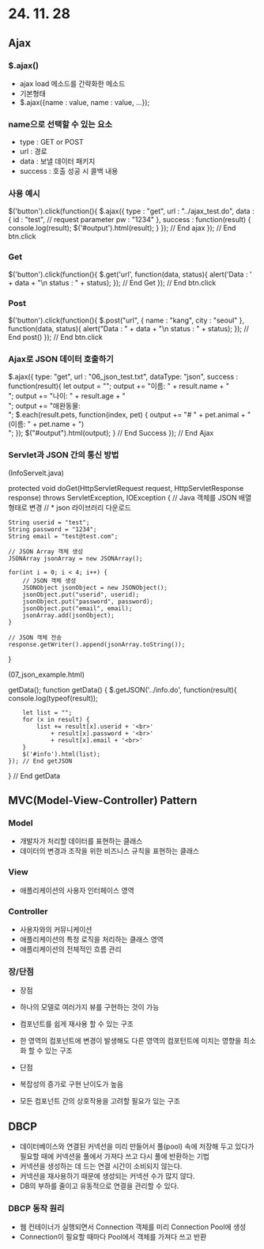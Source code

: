# 24. 11. 28

## Ajax

### $.ajax()
* ajax load 메소드를 간략화한 메소드
* 기본형태
* $.ajax({name : value, name : value, ...});

### name으로 선택할 수 있는 요소
* type : GET or POST
* url : 경로
* data : 보낼 데이터 패키지
* success : 호출 성공 시 콜백 내용

### 사용 예시

$('button').click(function(){
	$.ajax({
		type : "get",
		url : "../ajax_test.do",
		data : {
			id : "test", // request parameter
			pw : "1234"
		},
		success : function(result) {
			console.log(result);
			$('#output').html(result);
		}
	});	// End ajax
}); // End btn.click

### Get

$('button').click(function(){
	$.get('url', function(data, status){
		alert('Data : ' + data + "\n status : " + status);
	}); // End Get
}); // End btn.click

### Post

$('button').click(function(){
	$.post("url", 
			{
				name : "kang", 
				city : "seoul"
			},
			function(data, status){
				alert("Data : " + data + "\n status : " + status);
			}); // End post()
}); // End btn.click
			

### Ajax로 JSON 데이터 호출하기

$.ajax({
	type: "get",
	url : "06_json_test.txt",
	dataType: "json",
	success : function(result){
		let output = "";
		output += "이름: " + result.name + "<br>";
		output += "나이: " + result.age + "<br>";
		output += "애완동물:<br>";
		$.each(result.pets, function(index, pet) {
			output += "# " + pet.animal + " (이름: " + pet.name + ")<br>";
		});
		$("#output").html(output);
	} // End Success
}); // End Ajax

### Servlet과 JSON 간의 통신 방법 

(InfoServelt.java)

protected void doGet(HttpServletRequest request, HttpServletResponse response) throws ServletException, IOException {
	// Java 객체를 JSON 배열 형태로 변경
	// * json 라이브러리 다운로드
	
	String userid = "test";
	String password = "1234";
	String email = "test@test.com";
	
	// JSON Array 객체 생성
	JSONArray jsonArray = new JSONArray();
	
	for(int i = 0; i < 4; i++) {
		// JSON 객체 생성
		JSONObject jsonObject = new JSONObject();
		jsonObject.put("userid", userid);
		jsonObject.put("password", password);
		jsonObject.put("email", email);
		jsonArray.add(jsonObject);
	}
	
	// JSON 객체 전송
	response.getWriter().append(jsonArray.toString());
}

(07_json_example.html)

getData();
function getData() {
	$.getJSON('../info.do', function(result){
		console.log(typeof(result));
		
		let list = "";
		for (x in result) {
			list += result[x].userid + '<br>'
				+ result[x].password + '<br>'
				+ result[x].email + '<br>'
		}
		$('#info').html(list);
	}); // End getJSON
} // End getData

## MVC(Model-View-Controller) Pattern

### Model
* 개발자가 처리할 데이터를 표현하는 클래스
* 데이터의 변경과 조작을 위한 비즈니스 규칙을 표현하는 클래스

### View
* 애플리케이션의 사용자 인터페이스 영역

### Controller
* 사용자와의 커뮤니케이션
* 애플리케이션의 특정 로직을 처리하는 클래스 영역
* 애플리케이션의 전체적인 흐름 관리

### 장/단점

* 장점
* 하나의 모델로 여러가지 뷰를 구현하는 것이 가능
* 컴포넌트를 쉽게 재사용 할 수 있는 구조
* 한 영역의 컴포넌트에 변경이 발생해도 다른 영역의 컴포턴트에 미치는 영향을 최소화 할 수 있는 구조

* 단점
* 복잡성의 증가로 구현 난이도가 높음
* 모든 컴포넌트 간의 상호작용을 고려할 필요가 있는 구조


## DBCP
* 데이터베이스와 연결된 커넥션을 미리 만들어서 풀(pool) 속에 저장해 두고 있다가 필요할 
    때에 커넥션을 풀에서 가져다 쓰고 다시 풀에 반환하는 기법
* 커넥션을 생성하는 데 드는 연결 시간이 소비되지 않는다.
* 커넥션을 재사용하기 때문에 생성되는 커넥션 수가 많지 않다.
* DB의 부하를 줄이고 유동적으로 연결을 관리할 수 있다.

### DBCP 동작 원리
* 웹 컨테이너가 실행되면서 Connection 객체를 미리 Connection Pool에 생성
* Connection이 필요할 때마다 Pool에서 객체를 가져다 쓰고 반환
